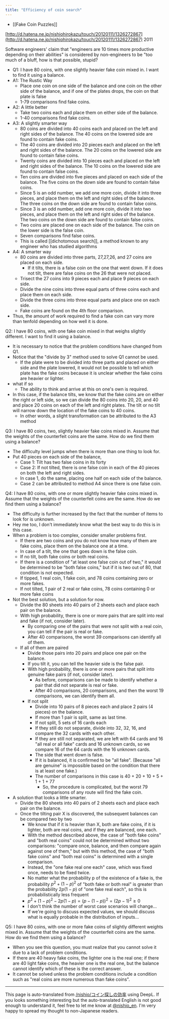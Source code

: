```yaml
---
title: "Efficiency of coin search"
---
```


- [[Fake Coin Puzzles]]

[http://d.hatena.ne.jp/nishiohirokazu/touch/20120111/1326272867](http://d.hatena.ne.jp/nishiohirokazu/touch/20120111/1326272867) 2011

Software engineers' claim that "engineers are 10 times more productive depending on their abilities" is considered by non-engineers to be "too much of a bluff, how is that possible, stupid?

- Q1: I have 80 coins, with one slightly heavier fake coin mixed in. I want to find it using a balance.
- A1: The Rustic Way
    - Place one coin on one side of the balance and one coin on the other side of the balance, and if one of the plates drops, the coin on that plate is false
    - 1-79 comparisons find fake coins.
- A2: A little better
    - Take two coins each and place them on either side of the balance.
    - 1-40 comparisons find fake coins.
- A3: A slightly smarter way
    - 80 coins are divided into 40 coins each and placed on the left and right sides of the balance. The 40 coins on the lowered side are found to contain fake coins.
    - The 40 coins are divided into 20 pieces each and placed on the left and right sides of the balance. The 20 coins on the lowered side are found to contain false coins.
    - Twenty coins are divided into 10 pieces each and placed on the left and right sides of the balance. The 10 coins on the lowered side are found to contain false coins.
    - Ten coins are divided into five pieces and placed on each side of the balance. The five coins on the down side are found to contain false coins.
    - Since 5 is an odd number, we add one more coin, divide it into three pieces, and place them on the left and right sides of the balance. The three coins on the down side are found to contain false coins.
    - Since 3 is an odd number, add one more coin, divide it into two pieces, and place them on the left and right sides of the balance. The two coins on the down side are found to contain false coins.
    - Two coins are placed one on each side of the balance. The coin on the lower side is the false coin.
    - Seven comparisons find false coins.
    - This is called [[dichotomous search]], a method known to any engineer who has studied algorithms
- A4: A smarter way
    - 80 coins are divided into three parts, 27,27,26, and 27 coins are placed on each side.
        - If it tilts, there is a false coin on the one that went down. If it does not tilt, there are false coins on the 26 that were not placed.
    - Trisect the 27 coins into 9 pieces each and place 9 pieces on each side.
    - Divide the nine coins into three equal parts of three coins each and place them on each side.
    - Divide the three coins into three equal parts and place one on each side.
    - Fake coins are found on the 4th floor comparison.
- Thus, the amount of work required to find a fake coin can vary more than tenfold depending on how well it is done.

Q2: I have 80 coins, with one fake coin mixed in that weighs slightly different. I want to find it using a balance.
- It is necessary to notice that the problem conditions have changed from Q1.
- Notice that the "divide by 3" method used to solve Q1 cannot be used.
    - If the plate were to be divided into three parts and placed on either side and the plate lowered, it would not be possible to tell which plate has the fake coins because it is unclear whether the fake coins are heavier or lighter.
- what if so
    - The ability to think and arrive at this on one's own is required.
- In this case, if the balance tilts, we know that the fake coins are on either the right or left side, so we can divide the 80 coins into 20, 20, and 40 and place 20 coins on each of the left and right plates. The tilt or no tilt will narrow down the location of the fake coins to 40 coins.
    - In other words, a slight transformation can be attributed to the A3 method

Q3: I have 80 coins, two, slightly heavier fake coins mixed in. Assume that the weights of the counterfeit coins are the same. How do we find them using a balance?
- The difficulty level jumps when there is more than one thing to look for.
- Put 40 pieces on each side of the balance,
    - Case 1: Tilt has two false coins in its forty
    - Case 2: If not tilted, there is one false coin in each of the 40 pieces on both the left and right sides.
    - In case 1, do the same, placing one half on each side of the balance.
    - Case 2 can be attributed to method A4 since there is one false coin.

Q4: I have 80 coins, with one or more slightly heavier fake coins mixed in. Assume that the weights of the counterfeit coins are the same. How do we find them using a balance?
- The difficulty is further increased by the fact that the number of items to look for is unknown.
- Hey me too, I don't immediately know what the best way to do this is in this case.
- When a problem is too complex, consider smaller problems first.
    - If there are two coins and you do not know how many of them are fake coins, place them on the balance one at a time.
    - In case of a tilt, the one that goes down is the false coin.
    - If no tilt, both fake coins or both real coins.
    - If there is a condition of "at least one false coin out of two," it would be determined to be "both false coins," but if it is two out of 80, that condition is not expected.
    - If tipped, 1 real coin, 1 fake coin, and 78 coins containing zero or more fakes.
    - If not tilted, 1 pair of 2 real or fake coins, 78 coins containing 0 or more fake coins
- Not the best solution, but a solution for now.
    - Divide the 80 sheets into 40 pairs of 2 sheets each and place each pair on the balance.
    - With high probability, there is one or more pairs that are split into real and fake (if not, consider later).
        - By comparing one of the pairs that were not split with a real coin, you can tell if the pair is real or fake.
        - After 40 comparisons, the worst 39 comparisons can identify all of them.
    - If all of them are paired
        - Divide those pairs into 20 pairs and place one pair on the balance.
        - If you tilt it, you can tell the heavier side is the false pair.
        - With high probability, there is one or more pairs that split into genuine fake pairs (if not, consider later).
            - As before, comparisons can be made to identify whether a pair that did not separate is real or fake.
            - After 40 comparisons, 20 comparisons, and then the worst 19 comparisons, we can identify them all.
        - If not split
            - Divide into 10 pairs of 8 pieces each and place 2 pairs (4 pieces) on the balance.
            - If more than 1 pair is split, same as last time.
            - If not split, 5 sets of 16 cards each
            - If they still do not separate, divide into 32, 32, 16, and compare the 32 cards with each other.
            - If they are still not separated, we are left with 64 cards and 16 "all real or all fake" cards and 16 unknown cards, so we compare 16 of the 64 cards with the 16 unknown cards.
            - The side that went down is false.
            - If it is balanced, it is confirmed to be "all fake". (Because "all are genuine" is impossible based on the condition that there is at least one fake.)
            - The number of comparisons in this case is 40 + 20 + 10 + 5 + 1 + 1 + 77
                - So, the procedure is complicated, but the worst 79 comparisons of any route will find the fake coin.
- A solution that looks a little smarter.
    - Divide the 80 sheets into 40 pairs of 2 sheets each and place each pair on the balance.
    - Once the tilting pair X is discovered, the subsequent balances can be compared two by two
        - We know that if it is heavier than X, both are fake coins, if it is lighter, both are real coins, and if they are balanced, one each.
        - With the method described above, the case of "both fake coins" and "both real coins" could not be determined without two comparisons: "compare once, balance, and then compare again against one of them," but with this method, the case of "both fake coins" and "both real coins" is determined with a single comparison.
        - Instead, the "one fake real one each" case, which was fixed once, needs to be fixed twice.
        - No matter what the probability p of the existence of a fake is, the probability $p^2 + (1-p)^2$ of "both fake or both real" is greater than the probability $2p(1-p)$ of "one fake real each", so this is probabilistically less frequent
        - $p^2 + (1-p)^2 - 2p(1-p) = (p - (1-p))^2 = (2p-1)^2 \geq 0$
        - I don't think the number of worst case scenarios will change...
        - If we're going to discuss expected values, we should discuss what is equally probable in the distribution of inputs...

Q5: I have 80 coins, with one or more fake coins of slightly different weights mixed in. Assume that the weights of the counterfeit coins are the same. How do we find them using a balance?
- When you see this question, you must realize that you cannot solve it due to a lack of problem conditions.
- If there are 40 heavy fake coins, the lighter one is the real one; if there are 40 light fake coins, the heavier one is the real one, but the balance cannot identify which of these is the correct answer.
- It cannot be solved unless the problem conditions include a condition such as "real coins are more numerous than fake coins".

---
This page is auto-translated from [/nishio/コイン探しの効率](https://scrapbox.io/nishio/コイン探しの効率) using DeepL. If you looks something interesting but the auto-translated English is not good enough to understand it, feel free to let me know at [@nishio_en](https://twitter.com/nishio_en). I'm very happy to spread my thought to non-Japanese readers.